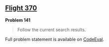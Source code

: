[Flight 370][ce]
----------------

**Problem 141**

> Follow the current search results.

Full problem statement is available on [CodeEval][ce].

[ce]: https://www.codeeval.com/browse/141/
      "View problem statement on CodeEval"

